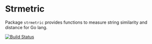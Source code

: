 # Strmetric
Package `strmetric` provides functions to measure string similarity and distance for Go lang.

[![Build Status](https://travis-ci.com/enginyoyen/strmetric.svg?branch=master)](https://travis-ci.com/enginyoyen/strmetric)
